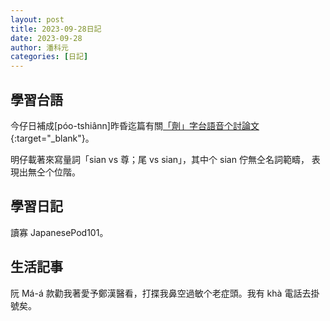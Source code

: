 ```yaml
---
layout: post
title: 2023-09-28日記
date: 2023-09-28 
author: 潘科元
categories: [日記]
---
```


## 學習台語

今仔日補成[póo-tshiânn]昨昏迄篇有關[「劑」字台語音个討論文](/posts/藥劑-藥渣-藥粕/){:target="_blank"}。

明仔載著來寫量詞「sian vs 尊；尾 vs sian」，其中个 sian 佇無仝名詞範疇，
表現出無仝个位階。

## 學習日記

讀寡 JapanesePod101。

## 生活記事

阮 Má-á 款勸我著愛予鄭漢醫看，打揲我鼻空過敏个老症頭。我有 khà 電話去掛號矣。

